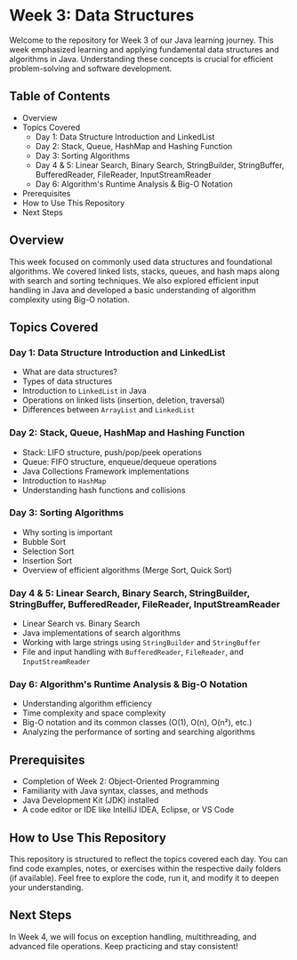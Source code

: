 # **Week 3: Data Structures**

Welcome to the repository for Week 3 of our Java learning journey. This week emphasized learning and applying fundamental data structures and algorithms in Java. Understanding these concepts is crucial for efficient problem-solving and software development.

## **Table of Contents**

* Overview  
* Topics Covered  
  * Day 1: Data Structure Introduction and LinkedList  
  * Day 2: Stack, Queue, HashMap and Hashing Function  
  * Day 3: Sorting Algorithms  
  * Day 4 & 5: Linear Search, Binary Search, StringBuilder, StringBuffer, BufferedReader, FileReader, InputStreamReader  
  * Day 6: Algorithm's Runtime Analysis & Big-O Notation  
* Prerequisites  
* How to Use This Repository  
* Next Steps

## **Overview**

This week focused on commonly used data structures and foundational algorithms. We covered linked lists, stacks, queues, and hash maps along with search and sorting techniques. We also explored efficient input handling in Java and developed a basic understanding of algorithm complexity using Big-O notation.

## **Topics Covered**

### **Day 1: Data Structure Introduction and LinkedList**

* What are data structures?  
* Types of data structures  
* Introduction to `LinkedList` in Java  
* Operations on linked lists (insertion, deletion, traversal)  
* Differences between `ArrayList` and `LinkedList`  

### **Day 2: Stack, Queue, HashMap and Hashing Function**

* Stack: LIFO structure, push/pop/peek operations  
* Queue: FIFO structure, enqueue/dequeue operations  
* Java Collections Framework implementations  
* Introduction to `HashMap`  
* Understanding hash functions and collisions  

### **Day 3: Sorting Algorithms**

* Why sorting is important  
* Bubble Sort  
* Selection Sort  
* Insertion Sort  
* Overview of efficient algorithms (Merge Sort, Quick Sort)  

### **Day 4 & 5: Linear Search, Binary Search, StringBuilder, StringBuffer, BufferedReader, FileReader, InputStreamReader**

* Linear Search vs. Binary Search  
* Java implementations of search algorithms  
* Working with large strings using `StringBuilder` and `StringBuffer`  
* File and input handling with `BufferedReader`, `FileReader`, and `InputStreamReader`  

### **Day 6: Algorithm's Runtime Analysis & Big-O Notation**

* Understanding algorithm efficiency  
* Time complexity and space complexity  
* Big-O notation and its common classes (O(1), O(n), O(n²), etc.)  
* Analyzing the performance of sorting and searching algorithms  

## **Prerequisites**

* Completion of Week 2: Object-Oriented Programming  
* Familiarity with Java syntax, classes, and methods  
* Java Development Kit (JDK) installed  
* A code editor or IDE like IntelliJ IDEA, Eclipse, or VS Code  

## **How to Use This Repository**

This repository is structured to reflect the topics covered each day. You can find code examples, notes, or exercises within the respective daily folders (if available). Feel free to explore the code, run it, and modify it to deepen your understanding.

## **Next Steps**

In Week 4, we will focus on exception handling, multithreading, and advanced file operations. Keep practicing and stay consistent!
